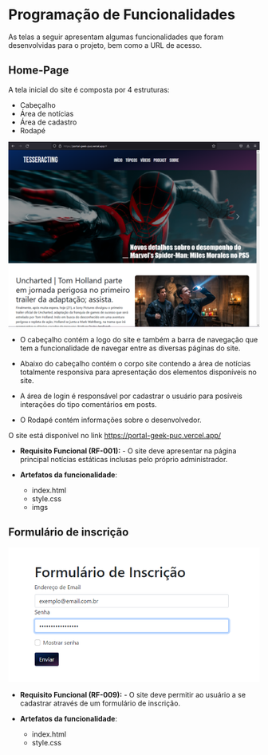 # Programação de Funcionalidades

As telas a seguir apresentam algumas funcionalidades que foram desenvolvidas para o projeto, bem como a URL de acesso.

## Home-Page

A tela inicial do site é composta por 4 estruturas:

- Cabeçalho 
- Área de notícias
- Área de cadastro
- Rodapé

![Home-Page](img/Home-Page.png)

- O cabeçalho contém a logo do site e também a barra de navegação que tem a funcionalidade de navegar entre as diversas páginas do site.

- Abaixo do cabeçalho contém o corpo site contendo a área de notícias totalmente responsiva para apresentação dos elementos disponíveis no site.

- A área de login é responsável por cadastrar o usuário para posíveis interações do tipo comentários em posts.

- O Rodapé contém informações sobre o desenvolvedor.

O site está disponível no link <a>https://portal-geek-puc.vercel.app/</a>

- **Requisito Funcional (RF-001):** - O site deve apresentar na página principal notícias estáticas inclusas pelo próprio administrador.

* **Artefatos da funcionalidade**:

  - index.html
  - style.css
  - imgs

## Formulário de inscrição

![Form](img/Form.png)

- **Requisito Funcional (RF-009):** - O site deve permitir ao usuário a se cadastrar através de um formulário de inscrição.

* **Artefatos da funcionalidade**:

  - index.html
  - style.css
